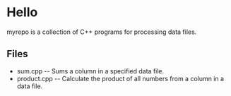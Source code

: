 # Hello

myrepo is a collection of C++ programs for processing data files.

## Files

  * sum.cpp -- Sums a column in a specified data file.
  * product.cpp -- Calculate the product of all numbers from a column in a data file.